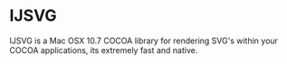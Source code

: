 IJSVG
=====
IJSVG is a Mac OSX 10.7 COCOA library for rendering SVG's within your COCOA applications, its extremely fast and native.
